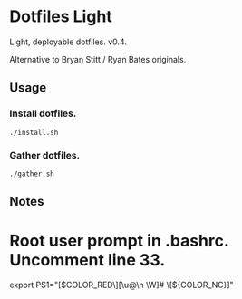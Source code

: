 # Dotfiles Light

Light, deployable dotfiles. v0.4.

Alternative to Bryan Stitt / Ryan Bates originals.

## Usage

### Install dotfiles.

```shell
./install.sh
```

### Gather dotfiles.

```shell
./gather.sh
```

## Notes

# Root user prompt in .bashrc. Uncomment line 33.
export PS1="\[$COLOR_RED\][\u@\h \W]# \[${COLOR_NC}\]"
